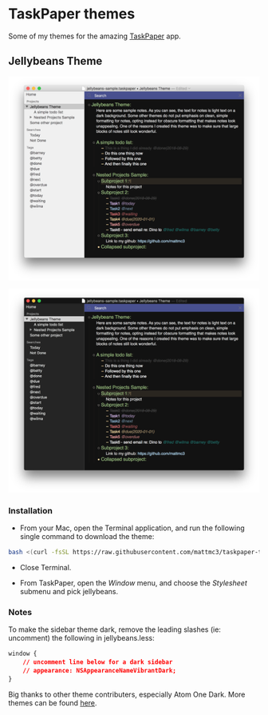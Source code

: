 # TaskPaper themes

Some of my themes for the amazing [TaskPaper][1] app.

## Jellybeans Theme

![Jellybeans sample][jellybeans]

![Jellybeans sample with dark sidebar][jellybeans-dark]

### Installation

- From your Mac, open the Terminal application, and run the following single
command to download the theme:

```bash
bash <(curl -fsSL https://raw.githubusercontent.com/mattmc3/taskpaper-themes/master/install.sh)
```

- Close Terminal.

- From TaskPaper, open the _Window_ menu, and choose the _Stylesheet_ submenu and pick jellybeans.

### Notes

To make the sidebar theme dark, remove the leading slashes (ie: uncomment) the following in jellybeans.less:

```css
window {
    // uncomment line below for a dark sidebar
    // appearance: NSAppearanceNameVibrantDark;
}
```

Big thanks to other theme contributers, especially Atom One Dark. More themes can be found [here][2].

[1]: https://www.taskpaper.com
[2]: http://support.hogbaysoftware.com/t/taskpaper-extensions-wiki/1628
[jellybeans]: https://raw.githubusercontent.com/mattmc3/taskpaper-themes/master/resources/jellybeans-sample.png
[jellybeans-dark]: https://raw.githubusercontent.com/mattmc3/taskpaper-themes/master/resources/jellybeans-sample-dark.png
